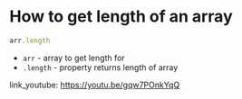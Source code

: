 # How to get length of an array

```javascript
arr.length
```

- `arr` - array to get length for
- `.length` - property returns length of array


link_youtube: https://youtu.be/gqw7POnkYqQ
